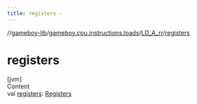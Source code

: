 ```yaml
---
title: registers -
---
```

//[gameboy-lib](../../index.md)/[gameboy.cpu.instructions.loads](../index.md)/[LD_A_rr](index.md)/[registers](registers.md)



# registers  
[jvm]  
Content  
val [registers](registers.md): [Registers](../../gameboy.cpu/-registers/index.md)  



